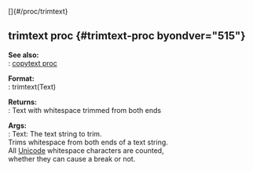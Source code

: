 []{#/proc/trimtext}    
## trimtext proc {#trimtext-proc byondver="515"}    
**See also:**    
:   [copytext proc](/ref/proc/copytext)    
<!-- -->    
**Format:**    
:   trimtext(Text)    
<!-- -->    
**Returns:**    
:   Text with whitespace trimmed from both ends    
<!-- -->    
**Args:**    
:   Text: The text string to trim.    
Trims whitespace from both ends of a text string.    
All [Unicode](/ref/%7Bnotes%7D/Unicode) whitespace characters are counted,    
whether they can cause a break or not.  